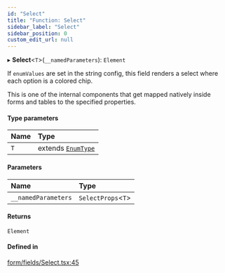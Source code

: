 ```yaml
---
id: "Select"
title: "Function: Select"
sidebar_label: "Select"
sidebar_position: 0
custom_edit_url: null
---
```


▸ **Select**<`T`\>(`__namedParameters`): `Element`

If `enumValues` are set in the string config, this field renders a select
where each option is a colored chip.

This is one of the internal components that get mapped natively inside forms
and tables to the specified properties.

#### Type parameters

| Name | Type |
| :------ | :------ |
| `T` | extends [`EnumType`](../types/EnumType) |

#### Parameters

| Name | Type |
| :------ | :------ |
| `__namedParameters` | `SelectProps`<`T`\> |

#### Returns

`Element`

#### Defined in

[form/fields/Select.tsx:45](https://github.com/Camberi/firecms/blob/2d60fba/src/form/fields/Select.tsx#L45)
